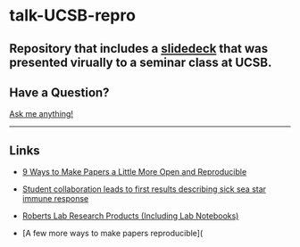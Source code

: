 # talk-UCSB-repro


## Repository that includes a [slidedeck](https://github.com/sr320/talk-UW-OA-2016/blob/master/2016-UW-OAweek.pdf) that was presented virually to a seminar class at UCSB.


## Have a Question?

[Ask me anything!](https://github.com/sr320/talk-UCSB-repro/issues)


---

## Links

- [9 Ways to Make Papers a Little More Open and Reproducible](http://faculty.washington.edu/sr320/?p=11381)

- [Student collaboration leads to first results describing sick sea star immune response](http://www.washington.edu/news/2015/10/07/student-collaboration-leads-to-first-results-describing-sick-sea-star-immune-response/)

- [Roberts Lab Research Products (Including Lab Notebooks)](http://faculty.washington.edu/sr320/?page_id=246)

- [A few more ways to make papers reproducible](

